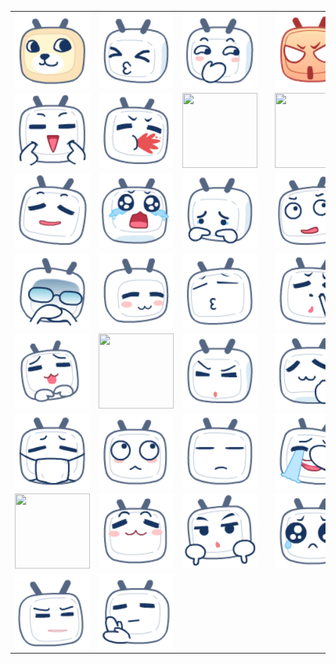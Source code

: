 <table border="0">
  <tr>
    <td align="center">
      <img src="../../image/bilibili_tv_gif/doge.gif" height="120" width="120" />
    </td>
    <td align="center">
      <img src="../../image/bilibili_tv_gif/亲亲.gif" height="120" width="120" />
    </td>
    <td align="center">
      <img src="../../image/bilibili_tv_gif/偷笑.gif" height="120" width="120" />
    </td>
    <td align="center">
      <img src="../../image/bilibili_tv_gif/再见.gif" height="120" width="120" />
    </td>
    <td align="center">
      <img src="../../image/bilibili_tv_gif/发怒.gif" height="120" width="120" />
    </td>
    <td align="center">
      <img src="../../image/bilibili_tv_gif/发财.gif" height="120" width="120" />
    </td>
  </tr>
  <tr>
    <td align="center">
      <img src="../../image/bilibili_tv_gif/可爱.gif" height="120" width="120" />
    </td>
    <td align="center">
      <img src="../../image/bilibili_tv_gif/吐血.gif" height="120" width="120" />
    </td>
    <td align="center">
      <img src="../../image/bilibili_tv_gif/呆.gif" height="120" width="120" />
    </td>
    <td align="center">
      <img src="../../image/bilibili_tv_gif/呕吐.gif" height="120" width="120" />
    </td>
    <td align="center">
      <img src="../../image/bilibili_tv_gif/困.gif" height="120" width="120" />
    </td>
    <td align="center">
      <img src="../../image/bilibili_tv_gif/坏笑.gif" height="120" width="120" />
    </td>
  </tr>
  <tr>
    <td align="center">
      <img src="../../image/bilibili_tv_gif/大佬.gif" height="120" width="120" />
    </td>
    <td align="center">
      <img src="../../image/bilibili_tv_gif/大哭.gif" height="120" width="120" />
    </td>
    <td align="center">
      <img src="../../image/bilibili_tv_gif/委屈.gif" height="120" width="120" />
    </td>
    <td align="center">
      <img src="../../image/bilibili_tv_gif/害羞.gif" height="120" width="120" />
    </td>
    <td align="center">
      <img src="../../image/bilibili_tv_gif/尴尬.gif" height="120" width="120" />
    </td>
    <td align="center">
      <img src="../../image/bilibili_tv_gif/微笑.gif" height="120" width="120" />
    </td>
  </tr>
  <tr>
    <td align="center">
      <img src="../../image/bilibili_tv_gif/思考.gif" height="120" width="120" />
    </td>
    <td align="center">
      <img src="../../image/bilibili_tv_gif/惊吓.gif" height="120" width="120" />
    </td>
    <td align="center">
      <img src="../../image/bilibili_tv_gif/打脸.gif" height="120" width="120" />
    </td>
    <td align="center">
      <img src="../../image/bilibili_tv_gif/抓狂.gif" height="120" width="120" />
    </td>
    <td align="center">
      <img src="../../image/bilibili_tv_gif/抠鼻子.gif" height="120" width="120" />
    </td>
    <td align="center">
      <img src="../../image/bilibili_tv_gif/斜眼笑.gif" height="120" width="120" />
    </td>
  </tr>
  <tr>
    <td align="center">
      <img src="../../image/bilibili_tv_gif/无奈.gif" height="120" width="120" />
    </td>
    <td align="center">
      <img src="../../image/bilibili_tv_gif/晕.gif" height="120" width="120" />
    </td>
    <td align="center">
      <img src="../../image/bilibili_tv_gif/流汗.gif" height="120" width="120" />
    </td>
    <td align="center">
      <img src="../../image/bilibili_tv_gif/流鼻血.gif" height="120" width="120" />
    </td>
    <td align="center">
      <img src="../../image/bilibili_tv_gif/点赞.gif" height="120" width="120" />
    </td>
    <td align="center">
      <img src="../../image/bilibili_tv_gif/生气.gif" height="120" width="120" />
    </td>
  </tr>
  <tr>
    <td align="center">
      <img src="../../image/bilibili_tv_gif/生病.gif" height="120" width="120" />
    </td>
    <td align="center">
      <img src="../../image/bilibili_tv_gif/疑问.gif" height="120" width="120" />
    </td>
    <td align="center">
      <img src="../../image/bilibili_tv_gif/白眼.gif" height="120" width="120" />
    </td>
    <td align="center">
      <img src="../../image/bilibili_tv_gif/睡着.gif" height="120" width="120" />
    </td>
    <td align="center">
      <img src="../../image/bilibili_tv_gif/笑哭.gif" height="120" width="120" />
    </td>
    <td align="center">
      <img src="../../image/bilibili_tv_gif/腼腆.gif" height="120" width="120" />
    </td>
  </tr>
  <tr>
    <td align="center">
      <img src="../../image/bilibili_tv_gif/色.gif" height="120" width="120" />
    </td>
    <td align="center">
      <img src="../../image/bilibili_tv_gif/调皮.gif" height="120" width="120" />
    </td>
    <td align="center">
      <img src="../../image/bilibili_tv_gif/鄙视.gif" height="120" width="120" />
    </td>
    <td align="center">
      <img src="../../image/bilibili_tv_gif/闭嘴.gif" height="120" width="120" />
    </td>
    <td align="center">
      <img src="../../image/bilibili_tv_gif/难过.gif" height="120" width="120" />
    </td>
    <td align="center">
      <img src="../../image/bilibili_tv_gif/馋.gif" height="120" width="120" />
    </td>
  </tr>
  <tr>
    <td align="center">
      <img src="../../image/bilibili_tv_gif/黑人问号.gif" height="120" width="120" />
    </td>
    <td align="center">
      <img src="../../image/bilibili_tv_gif/鼓掌.gif" height="120" width="120" />
    </td>
  </tr>
</table>
